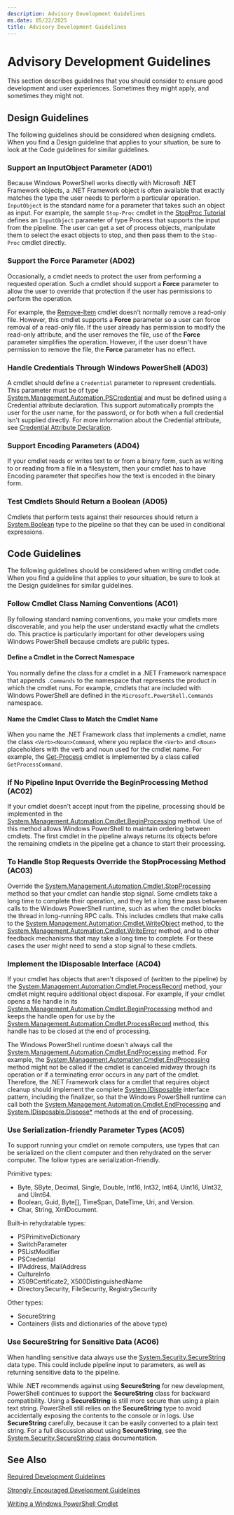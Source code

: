 ```yaml
---
description: Advisory Development Guidelines
ms.date: 05/22/2025
title: Advisory Development Guidelines
---
```

# Advisory Development Guidelines

This section describes guidelines that you should consider to ensure good development and user
experiences. Sometimes they might apply, and sometimes they might not.

## Design Guidelines

The following guidelines should be considered when designing cmdlets. When you find a Design
guideline that applies to your situation, be sure to look at the Code guidelines for similar
guidelines.

### Support an InputObject Parameter (AD01)

Because Windows PowerShell works directly with Microsoft .NET Framework objects, a .NET Framework
object is often available that exactly matches the type the user needs to perform a particular
operation. `InputObject` is the standard name for a parameter that takes such an object as input.
For example, the sample `Stop-Proc` cmdlet in the [StopProc Tutorial][03] defines an `InputObject`
parameter of type Process that supports the input from the pipeline. The user can get a set of
process objects, manipulate them to select the exact objects to stop, and then pass them to the
`Stop-Proc` cmdlet directly.

### Support the Force Parameter (AD02)

Occasionally, a cmdlet needs to protect the user from performing a requested operation. Such a
cmdlet should support a **Force** parameter to allow the user to override that protection if the
user has permissions to perform the operation.

For example, the [Remove-Item][18] cmdlet doesn't normally remove a read-only file. However, this
cmdlet supports a **Force** parameter so a user can force removal of a read-only file. If the user
already has permission to modify the read-only attribute, and the user removes the file, use of the
**Force** parameter simplifies the operation. However, if the user doesn't have permission to remove
the file, the **Force** parameter has no effect.

### Handle Credentials Through Windows PowerShell (AD03)

A cmdlet should define a `Credential` parameter to represent credentials. This parameter must be of
type [System.Management.Automation.PSCredential][15] and must be defined using a Credential
attribute declaration. This support automatically prompts the user for the user name, for the
password, or for both when a full credential isn't supplied directly. For more information about the
Credential attribute, see [Credential Attribute Declaration][01].

### Support Encoding Parameters (AD04)

If your cmdlet reads or writes text to or from a binary form, such as writing to or reading from a
file in a filesystem, then your cmdlet has to have Encoding parameter that specifies how the text is
encoded in the binary form.

### Test Cmdlets Should Return a Boolean (AD05)

Cmdlets that perform tests against their resources should return a [System.Boolean][06] type to the
pipeline so that they can be used in conditional expressions.

## Code Guidelines

The following guidelines should be considered when writing cmdlet code. When you find a guideline
that applies to your situation, be sure to look at the Design guidelines for similar guidelines.

### Follow Cmdlet Class Naming Conventions (AC01)

By following standard naming conventions, you make your cmdlets more discoverable, and you help the
user understand exactly what the cmdlets do. This practice is particularly important for other
developers using Windows PowerShell because cmdlets are public types.

#### Define a Cmdlet in the Correct Namespace

You normally define the class for a cmdlet in a .NET Framework namespace that appends `.Commands` to
the namespace that represents the product in which the cmdlet runs. For example, cmdlets that are
included with Windows PowerShell are defined in the `Microsoft.PowerShell.Commands` namespace.

#### Name the Cmdlet Class to Match the Cmdlet Name

When you name the .NET Framework class that implements a cmdlet, name the class
`<Verb><Noun>Command`, where you replace the `<Verb>` and `<Noun>` placeholders with the verb and
noun used for the cmdlet name. For example, the [Get-Process][17] cmdlet is implemented by a class
called `GetProcessCommand`.

### If No Pipeline Input Override the BeginProcessing Method (AC02)

If your cmdlet doesn't accept input from the pipeline, processing should be implemented in the
[System.Management.Automation.Cmdlet.BeginProcessing][09] method. Use of this method allows Windows
PowerShell to maintain ordering between cmdlets. The first cmdlet in the pipeline always returns its
objects before the remaining cmdlets in the pipeline get a chance to start their processing.

### To Handle Stop Requests Override the StopProcessing Method (AC03)

Override the [System.Management.Automation.Cmdlet.StopProcessing][12] method so that your cmdlet can
handle stop signal. Some cmdlets take a long time to complete their operation, and they let a long
time pass between calls to the Windows PowerShell runtime, such as when the cmdlet blocks the thread
in long-running RPC calls. This includes cmdlets that make calls to the
[System.Management.Automation.Cmdlet.WriteObject][14] method, to the
[System.Management.Automation.Cmdlet.WriteError][13] method, and to other feedback mechanisms that
may take a long time to complete. For these cases the user might need to send a stop signal to these
cmdlets.

### Implement the IDisposable Interface (AC04)

If your cmdlet has objects that aren't disposed of (written to the pipeline) by the
[System.Management.Automation.Cmdlet.ProcessRecord][11] method, your cmdlet might require additional
object disposal. For example, if your cmdlet opens a file handle in its
[System.Management.Automation.Cmdlet.BeginProcessing][09] method and keeps the handle open for use
by the [System.Management.Automation.Cmdlet.ProcessRecord][11] method, this handle has to be closed
at the end of processing.

The Windows PowerShell runtime doesn't always call the
[System.Management.Automation.Cmdlet.EndProcessing][10] method. For example, the
[System.Management.Automation.Cmdlet.EndProcessing][10] method might not be called if the cmdlet is
canceled midway through its operation or if a terminating error occurs in any part of the cmdlet.
Therefore, the .NET Framework class for a cmdlet that requires object cleanup should implement the
complete [System.IDisposable][07] interface pattern, including the finalizer, so that the Windows
PowerShell runtime can call both the [System.Management.Automation.Cmdlet.EndProcessing][10] and
[System.IDisposable.Dispose*][08] methods at the end of processing.

### Use Serialization-friendly Parameter Types (AC05)

To support running your cmdlet on remote computers, use types that can be serialized on the client
computer and then rehydrated on the server computer. The follow types are serialization-friendly.

Primitive types:

- Byte, SByte, Decimal, Single, Double, Int16, Int32, Int64, Uint16, UInt32, and UInt64.
- Boolean, Guid, Byte[], TimeSpan, DateTime, Uri, and Version.
- Char, String, XmlDocument.

Built-in rehydratable types:

- PSPrimitiveDictionary
- SwitchParameter
- PSListModifier
- PSCredential
- IPAddress, MailAddress
- CultureInfo
- X509Certificate2, X500DistinguishedName
- DirectorySecurity, FileSecurity, RegistrySecurity

Other types:

- SecureString
- Containers (lists and dictionaries of the above type)

### Use SecureString for Sensitive Data (AC06)

When handling sensitive data always use the [System.Security.SecureString][16] data type. This could
include pipeline input to parameters, as well as returning sensitive data to the pipeline.

While .NET recommends against using **SecureString** for new development, PowerShell continues to
support the **SecureString** class for backward compatibility. Using a **SecureString** is still
more secure than using a plain text string. PowerShell still relies on the **SecureString** type to
avoid accidentally exposing the contents to the console or in logs. Use **SecureString** carefully,
because it can be easily converted to a plain text string. For a full discussion about using
**SecureString**, see the [System.Security.SecureString class][01] documentation.

## See Also

[Required Development Guidelines][02]

[Strongly Encouraged Development Guidelines][04]

[Writing a Windows PowerShell Cmdlet][05]

<!-- link references -->
[01]: ./credential-attribute-declaration.md
[02]: ./required-development-guidelines.md
[03]: ./stopproc-tutorial.md
[04]: ./strongly-encouraged-development-guidelines.md
[05]: ./writing-a-windows-powershell-cmdlet.md
[06]: xref:System.Boolean
[07]: xref:System.IDisposable
[08]: xref:System.IDisposable.Dispose
[09]: xref:System.Management.Automation.Cmdlet.BeginProcessing
[10]: xref:System.Management.Automation.Cmdlet.EndProcessing
[11]: xref:System.Management.Automation.Cmdlet.ProcessRecord
[12]: xref:System.Management.Automation.Cmdlet.StopProcessing
[13]: xref:System.Management.Automation.Cmdlet.WriteError
[14]: xref:System.Management.Automation.Cmdlet.WriteObject
[15]: xref:System.Management.Automation.PSCredential
[16]: xref:System.Security.SecureString
[17]: xref:Microsoft.PowerShell.Management.Get-Process
[18]: xref:Microsoft.PowerShell.ManagementRemove-Item
